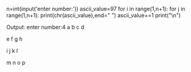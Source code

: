 n=int(input('enter number:'))
ascii_value=97
for i in range(1,n+1):
    for j in range(1,n+1):
        print(chr(ascii_value),end=" ")
        ascii_value+=1
    print("\n")

Output:
enter number:4
a b c d 

e f g h 

i j k l 

m n o p 

>
